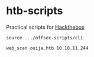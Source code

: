 # htb-scripts

Practical scripts for [Hackthebox](https://www.hackthebox.com/)

```shell
source .../offsec-scripts/cli
```

```shell
web_scan ouija.htb 10.10.11.244
```

